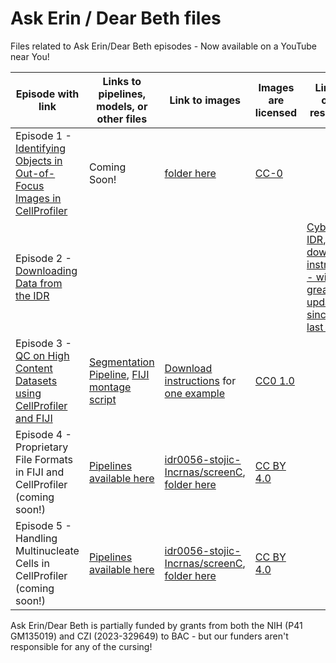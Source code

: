 # Ask Erin / Dear Beth files 
Files related to Ask Erin/Dear Beth episodes - Now available on a YouTube near You!

| Episode with link | Links to pipelines, models, or other files | Link to images | Images are licensed | Links to other resources |
|-------------------|--------------------------------------------|----------------|---------------------|--------------------------|
| Episode 1 - [Identifying Objects in Out-of-Focus Images in CellProfiler](https://www.youtube.com/watch?v=JcfPQ44p3pc) | Coming Soon! | [folder here](https://drive.google.com/drive/folders/1iGU0V7KW0AZBKOs-Hx15VAxYeNChPcln) | [CC-0](https://creativecommons.org/public-domain/cc0/) | |
| Episode 2 - [Downloading Data from the IDR](https://youtu.be/7LUrF3JTfV4) | | | | [Cyberduck](https://cyberduck.io), [IDR](https://idr.openmicroscopy.org), [IDR download instructions - with great updates since we last filmed!](https://idr.openmicroscopy.org/about/download.html) |
| Episode 3 - [QC on High Content Datasets using CellProfiler and FIJI](https://youtu.be/5pAcdd_Nn00) | [Segmentation Pipeline](https://github.com/broadinstitute/imaging-platform-pipelines/blob/master/JUMP_production/JUMP_segment_LoadData_v1.cppipe), [FIJI montage script](https://github.com/broadinstitute/ImagingPlatformHelpfulScripts/blob/main/make_fiji_montages_std.py) | [Download instructions](https://broadinstitute.github.io/cellpainting-gallery/download_instructions.html) for [one example](https://open.quiltdata.com/b/cellpainting-gallery/tree/cpg0000-jump-pilot/source_4/workspace/assaydev/2020_11_04_CPJUMP1/) | [CC0 1.0](https://creativecommons.org/publicdomain/zero/1.0/deed.en) | |
| Episode 4 - Proprietary File Formats in FIJI and CellProfiler (coming soon!)| [Pipelines available here](https://github.com/ciminilab/AskErin_DearBeth/tree/main/files/Ep4_5) | [idr0056-stojic-Incrnas/screenC](https://idr.openmicroscopy.org/webclient/?show=screen-2303), [folder here](https://drive.google.com/drive/folders/1HaQIRUuYD-QBYhXM31ahR4XYuOkuDcal) | [CC BY 4.0](https://creativecommons.org/licenses/by/4.0/) | |
| Episode 5 - Handling Multinucleate Cells in CellProfiler (coming soon!)| [Pipelines available here](https://github.com/ciminilab/AskErin_DearBeth/tree/main/files/Ep4_5) | [idr0056-stojic-Incrnas/screenC](https://idr.openmicroscopy.org/webclient/?show=screen-2303), [folder here](https://drive.google.com/drive/folders/1HaQIRUuYD-QBYhXM31ahR4XYuOkuDcal) | [CC BY 4.0](https://creativecommons.org/licenses/by/4.0/) | |

Ask Erin/Dear Beth is partially funded by grants from both the NIH (P41 GM135019) and CZI (2023-329649) to BAC - but our funders aren't responsible for any of the cursing!
